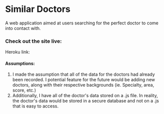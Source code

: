# Similar Doctors

A web application aimed at users searching for the perfect doctor to come into contact with. 

### Check out the site live:

Heroku link: 

#### Assumptions:
1. I made the assumption that all of the data for the doctors had already been recorded. I potential feature for the future would be adding new doctors, along with their respective backgrounds (ie. Specialty, area, score, etc.)
2. Additionally, I have all of the doctor's data stored on a .js file. In reality, the doctor's data would be stored in a secure database and not on a .js that is easy to access.